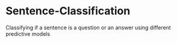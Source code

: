 # Sentence-Classification
Classifying if a sentence is a question or an answer using different predictive models
